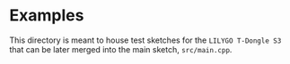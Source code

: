 # Examples

This directory is meant to house test sketches for the `LILYGO T-Dongle S3` that can be later merged into the main sketch, `src/main.cpp`.
